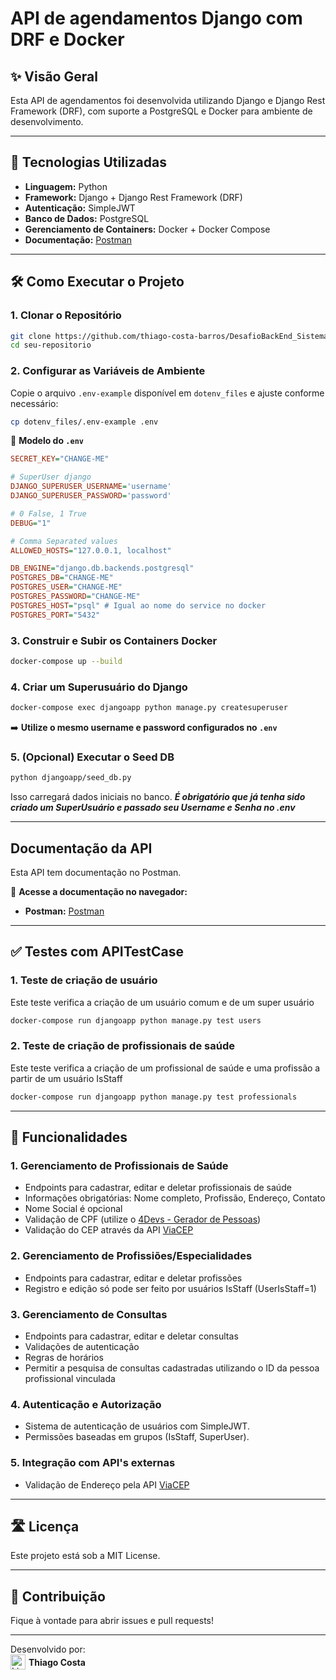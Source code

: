# API de agendamentos Django com DRF e Docker

## ✨ Visão Geral
Esta API de agendamentos foi desenvolvida utilizando Django e Django Rest Framework (DRF), com suporte a PostgreSQL e Docker para ambiente de desenvolvimento.

---

## 📝 Tecnologias Utilizadas
- **Linguagem:** Python
- **Framework:** Django + Django Rest Framework (DRF)
- **Autenticação:** SimpleJWT
- **Banco de Dados:** PostgreSQL
- **Gerenciamento de Containers:** Docker + Docker Compose
- **Documentação:** [Postman](https://documenter.getpostman.com/view/28722501/2sAYdinpKr)

---

## 🛠️ Como Executar o Projeto
### 1. Clonar o Repositório
```sh
git clone https://github.com/thiago-costa-barros/DesafioBackEnd_SistemaAgendamentoDjango.git
cd seu-repositorio
```

### 2. Configurar as Variáveis de Ambiente
Copie o arquivo `.env-example` disponível em `dotenv_files` e ajuste conforme necessário:

```sh
cp dotenv_files/.env-example .env
```

🔹 **Modelo do `.env`**
```ini
SECRET_KEY="CHANGE-ME"

# SuperUser django
DJANGO_SUPERUSER_USERNAME='username'
DJANGO_SUPERUSER_PASSWORD='password'

# 0 False, 1 True
DEBUG="1"

# Comma Separated values
ALLOWED_HOSTS="127.0.0.1, localhost"

DB_ENGINE="django.db.backends.postgresql"
POSTGRES_DB="CHANGE-ME"
POSTGRES_USER="CHANGE-ME"
POSTGRES_PASSWORD="CHANGE-ME"
POSTGRES_HOST="psql" # Igual ao nome do service no docker
POSTGRES_PORT="5432"
```

### 3. Construir e Subir os Containers Docker
```sh
docker-compose up --build
```

### 4. Criar um Superusuário do Django
```sh
docker-compose exec djangoapp python manage.py createsuperuser
```
➡️ **Utilize o mesmo username e password configurados no `.env`**

### 5. (Opcional) Executar o Seed DB
```sh
python djangoapp/seed_db.py
```
Isso carregará dados iniciais no banco.
***É obrigatório que já tenha sido criado um SuperUsuário e passado seu Username e Senha no .env***

---

## Documentação da API
Esta API tem documentação no Postman.

🔹 **Acesse a documentação no navegador:**
- **Postman:** [Postman](https://www.postman.com/payload-geoscientist-29045431/desafiobackend-sistemaagendamentodjango/documentation/bdfsm9f/api-documentation-appointment-system-with-django)

---
## ✅ Testes com APITestCase

### 1. Teste de criação de usuário
Este teste verifica a criação de um usuário comum e de um super usuário
```sh
docker-compose run djangoapp python manage.py test users
```
### 2. Teste de criação de profissionais de saúde 
Este teste verifica a criação de um profissional de saúde e uma profissão a partir de um usuário IsStaff 
```sh
docker-compose run djangoapp python manage.py test professionals
```
---

## 🔧 Funcionalidades
### 1. **Gerenciamento de Profissionais de Saúde**
- Endpoints para cadastrar, editar e deletar profissionais de saúde
- Informações obrigatórias: Nome completo, Profissão, Endereço, Contato
- Nome Social é opcional
- Validação de CPF (utilize o [4Devs - Gerador de Pessoas](https://www.4devs.com.br/gerador_de_pessoas))
- Validação do CEP através da API [ViaCEP](https://viacep.com.br/)

### 2. **Gerenciamento de Profissiões/Especialidades**
- Endpoints para cadastrar, editar e deletar profissões
- Registro e edição só pode ser feito por usuários IsStaff (UserIsStaff=1)

### 3. **Gerenciamento de Consultas**
- Endpoints para cadastrar, editar e deletar consultas
- Validações de autenticação
- Regras de horários
- Permitir a pesquisa de consultas cadastradas utilizando o ID da pessoa profissional vinculada

### 4. **Autenticação e Autorização**
- Sistema de autenticação de usuários com SimpleJWT.
- Permissões baseadas em grupos (IsStaff, SuperUser).

### 5. **Integração com API's externas**
- Validação de Endereço pela API [ViaCEP](https://viacep.com.br/)

---

## 🛣️ Licença
Este projeto está sob a MIT License.


---

## 🌟 Contribuição
Fique à vontade para abrir issues e pull requests!


---


Desenvolvido por:
<a href="https://www.linkedin.com/in/thiago-costa-barros/" style="display: flex; align-items: center; text-decoration: none;">
    <img src="https://cdn-icons-png.flaticon.com/512/174/174857.png" alt="LinkedIn" width="24" height="24" style="margin-right: 5px;">
    <strong>Thiago Costa</strong>
</a>





